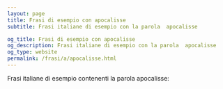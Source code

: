 ```yaml
---
layout: page
title: Frasi di esempio con apocalisse 
subtitle: Frasi italiane di esempio con la parola  apocalisse

og_title: Frasi di esempio con apocalisse 
og_description: Frasi italiane di esempio con la parola  apocalisse
og_type: website
permalink: /frasi/a/apocalisse.html
---
```


Frasi italiane di esempio contenenti la parola apocalisse:


